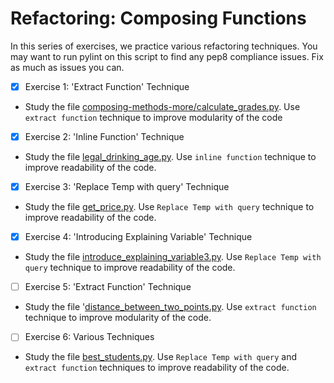 # Refactoring: Composing Functions

In this series of exercises, we practice various refactoring techniques. You may want to run pylint on this script to find any pep8 compliance issues. Fix as much as issues you can.

- [x]  Exercise 1: 'Extract Function' Technique
  - Study the file [composing-methods-more/calculate_grades.py](composing-methods-more/calculate_grades.py). Use `extract function` technique to improve modularity of the code
  
- [x]  Exercise 2: 'Inline Function' Technique
  - Study the file [legal_drinking_age.py](legal_drinking_age.py). Use `inline function` technique to improve readability of the code. 
  
- [x]  Exercise 3: 'Replace Temp with query' Technique
  - Study the file [get_price.py](get_price.py). Use `Replace Temp with query` technique to improve readability of the code. 

- [x]  Exercise 4: 'Introducing Explaining Variable' Technique
  - Study the file [introduce_explaining_variable3.py](introduce_explaining_variable3.py). Use `Replace Temp with query` technique to improve readability of the code. 

- [ ]  Exercise 5: 'Extract Function' Technique
  - Study the file '[distance_between_two_points.py](distance_between_two_points.py). Use `extract function` technique to improve modularity of the code. 

- [ ]  Exercise 6: Various Techniques
  - Study the file [best_students.py](best_students.py). Use `Replace Temp with query` and `extract function` techniques to improve readability of the code. 
